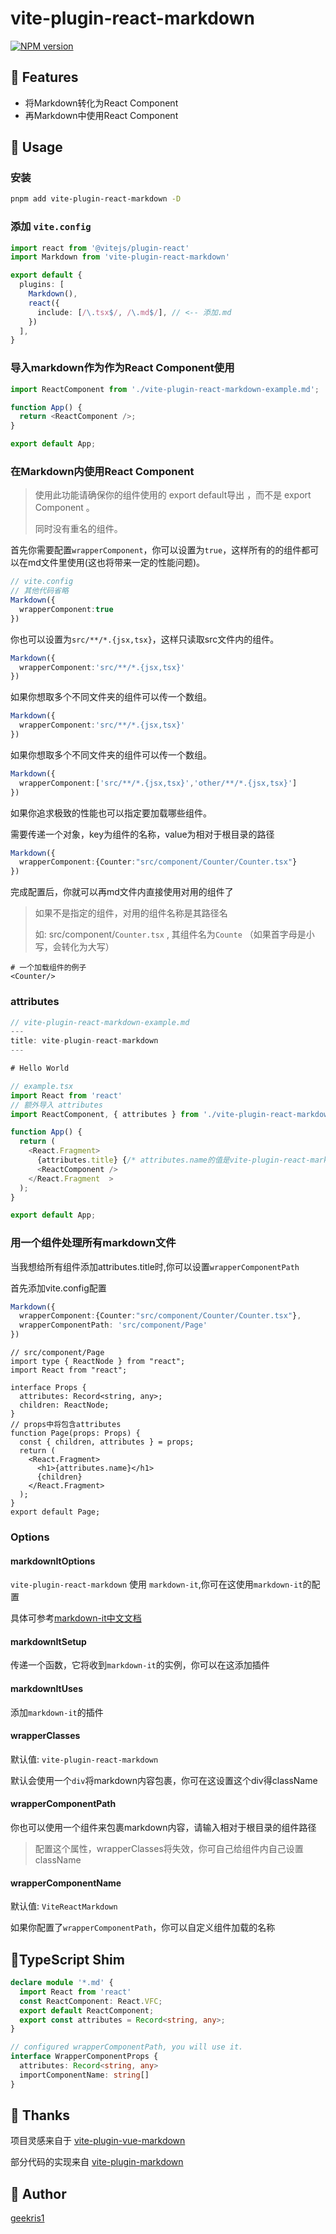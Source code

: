 # vite-plugin-react-markdown

[![NPM version](https://img.shields.io/npm/v/vite-plugin-react-markdown?color=00FFFF)](https://www.npmjs.com/package/vite-plugin-react-markdown)

## 🚀 Features
- 将Markdown转化为React Component
- 再Markdown中使用React Component

## 🔧 Usage

### 安装
```bash
pnpm add vite-plugin-react-markdown -D 
```
### 添加 `vite.config`
```ts
import react from '@vitejs/plugin-react'
import Markdown from 'vite-plugin-react-markdown'

export default {
  plugins: [
    Markdown(),
    react({
      include: [/\.tsx$/, /\.md$/], // <-- 添加.md
    })
  ],
}
```

### 导入markdown作为作为React Component使用
```js
import ReactComponent from './vite-plugin-react-markdown-example.md';

function App() {
  return <ReactComponent />;
}

export default App;
```

### 在Markdown内使用React Component

> 使用此功能请确保你的组件使用的 export default导出 ，而不是 export Component 。
>
> 同时没有重名的组件。

首先你需要配置`wrapperComponent`，你可以设置为`true`，这样所有的的组件都可以在md文件里使用(这也将带来一定的性能问题)。


```ts
// vite.config
// 其他代码省略
Markdown({
  wrapperComponent:true
})
```

你也可以设置为`src/**/*.{jsx,tsx}`，这样只读取src文件内的组件。 

```ts
Markdown({
  wrapperComponent:'src/**/*.{jsx,tsx}'
})
```

如果你想取多个不同文件夹的组件可以传一个数组。

```ts
Markdown({
  wrapperComponent:'src/**/*.{jsx,tsx}'
})
```
如果你想取多个不同文件夹的组件可以传一个数组。

```ts
Markdown({
  wrapperComponent:['src/**/*.{jsx,tsx}','other/**/*.{jsx,tsx}']
})
```

如果你追求极致的性能也可以指定要加载哪些组件。

需要传递一个对象，key为组件的名称，value为相对于根目录的路径

```ts
Markdown({
  wrapperComponent:{Counter:"src/component/Counter/Counter.tsx"}
})
```

完成配置后，你就可以再md文件内直接使用对用的组件了

> 如果不是指定的组件，对用的组件名称是其路径名
>
> 如: src/component/`Counter.tsx` , 其组件名为`Counte` （如果首字母是小写，会转化为大写）

```react
# 一个加载组件的例子
<Counter/>
```

### attributes


```ts
// vite-plugin-react-markdown-example.md
---
title: vite-plugin-react-markdown
---

# Hello World

// example.tsx
import React from 'react'
// 额外导入 attributes
import ReactComponent, { attributes } from './vite-plugin-react-markdown-example.md';

function App() {
  return (
    <React.Fragment>
      {attributes.title} {/* attributes.name的值是vite-plugin-react-markdown */}
      <ReactComponent />
    </React.Fragment  >
  );
}

export default App;


```

### 用一个组件处理所有markdown文件

当我想给所有组件添加attributes.title时,你可以设置`wrapperComponentPath`

首先添加vite.config配置

```ts
Markdown({
  wrapperComponent:{Counter:"src/component/Counter/Counter.tsx"},
  wrapperComponentPath: 'src/component/Page'
})
```

```tsx
// src/component/Page
import type { ReactNode } from "react";
import React from "react";

interface Props {
  attributes: Record<string, any>;
  children: ReactNode;
}
// props中将包含attributes
function Page(props: Props) {
  const { children, attributes } = props;
  return (
    <React.Fragment>
      <h1>{attributes.name}</h1>
      {children}
    </React.Fragment>
  );
}
export default Page;

```

### Options

#### markdownItOptions

`vite-plugin-react-markdown` 使用 `markdown-it`,你可在这使用`markdown-it`的配置

具体可参考[markdown-it中文文档](https://markdown-it.docschina.org/#%E7%94%A8%E6%B3%95%E7%A4%BA%E4%BE%8B)

#### markdownItSetup

传递一个函数，它将收到`markdown-it`的实例，你可以在这添加插件

#### markdownItUses

添加`markdown-it`的插件

#### wrapperClasses

默认值: `vite-plugin-react-markdown`

默认会使用一个`div`将markdown内容包裹，你可在这设置这个div得className

#### wrapperComponentPath

你也可以使用一个组件来包裹markdown内容，请输入相对于根目录的组件路径

> 配置这个属性，wrapperClasses将失效，你可自己给组件内自己设置className

#### wrapperComponentName

默认值: `ViteReactMarkdown`

如果你配置了`wrapperComponentPath`，你可以自定义组件加载的名称

## 📖TypeScript Shim

```ts
declare module '*.md' {
  import React from 'react'
  const ReactComponent: React.VFC;
  export default ReactComponent;
  export const attributes = Record<string, any>;
}

// configured wrapperComponentPath, you will use it.
interface WrapperComponentProps {
  attributes: Record<string, any>
  importComponentName: string[]
}
```

## 🌸 Thanks

项目灵感来自于 [vite-plugin-vue-markdown](https://github.com/mdit-vue/vite-plugin-vue-markdown)

部分代码的实现来自 [vite-plugin-markdown](https://github.com/hmsk/vite-plugin-markdown)

## 🐼 Author

[geekris1](https://github.com/geekris1)
